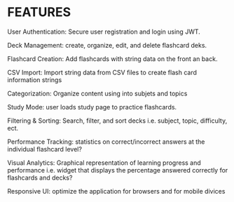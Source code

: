 # FEATURES

User Authentication: Secure user registration and login using JWT.

Deck Management: create, organize, edit, and delete flashcard deks.

Flashcard Creation: Add flashcards with string data on the front an back.

CSV Import: Import string data from CSV files to create flash card information strings

Categorization: Organize content using into subjets and topics

Study Mode: user loads study page to practice flashcards.

Filtering & Sorting: Search, filter, and sort decks i.e. subject, topic, difficulty, ect.

Performance Tracking: statistics on correct/incorrect answers at the individual flashcard level?

Visual Analytics: Graphical representation of learning progress and performance i.e. widget that displays the percentage answered correctly for flashcards and decks?

Responsive UI: optimize the application for browsers and for mobile divices

